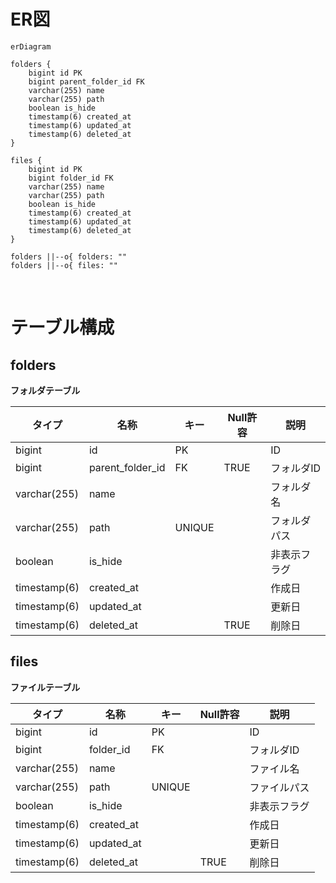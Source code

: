 # ER図

```mermaid
erDiagram

folders {
    bigint id PK
    bigint parent_folder_id FK
    varchar(255) name
    varchar(255) path
    boolean is_hide
    timestamp(6) created_at
    timestamp(6) updated_at
    timestamp(6) deleted_at
}

files {
    bigint id PK
    bigint folder_id FK
    varchar(255) name
    varchar(255) path
    boolean is_hide
    timestamp(6) created_at
    timestamp(6) updated_at
    timestamp(6) deleted_at
}

folders ||--o{ folders: ""
folders ||--o{ files: ""
```
<br />

# テーブル構成

## folders

**フォルダテーブル**

| タイプ | 名称 | キー | Null許容 | 説明 |
| ---- | ---- | ---- | ---- | ---- |
| bigint | id | PK | | ID |
| bigint | parent_folder_id | FK | TRUE | フォルダID |
| varchar(255) | name | | | フォルダ名 |
| varchar(255) | path | UNIQUE | | フォルダパス |
| boolean | is_hide | | | 非表示フラグ |
| timestamp(6) | created_at | | | 作成日 |
| timestamp(6) | updated_at | | | 更新日 |
| timestamp(6) | deleted_at | | TRUE | 削除日 |

## files

**ファイルテーブル**

| タイプ | 名称 | キー | Null許容 | 説明 |
| ---- | ---- | ---- | ---- | ---- |
| bigint | id | PK | | ID |
| bigint | folder_id | FK | | フォルダID |
| varchar(255) | name | | | ファイル名 |
| varchar(255) | path | UNIQUE | | ファイルパス |
| boolean | is_hide | | | 非表示フラグ |
| timestamp(6) | created_at | | | 作成日 |
| timestamp(6) | updated_at | | | 更新日 |
| timestamp(6) | deleted_at | | TRUE | 削除日 |

